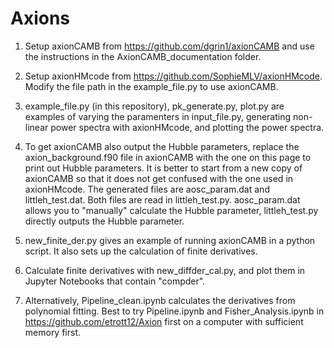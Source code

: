# Axions

1. Setup axionCAMB from https://github.com/dgrin1/axionCAMB and use the instructions in the AxionCAMB_documentation folder.

2. Setup axionHMcode from https://github.com/SophieMLV/axionHMcode. Modify the file path in the example_file.py to use axionCAMB.

3. example_file.py (in this repository), pk_generate.py, plot.py are examples of varying the paramenters in input_file.py, generating non-linear power spectra with axionHMcode, and plotting the power spectra.

4. To get axionCAMB also output the Hubble parameters, replace the axion_background.f90 file in axionCAMB with the one on this page to print out Hubble parameters. It is better to start from a new copy of axionCAMB so that it does not get confused with the one used in axionHMcode. The generated files are aosc_param.dat and littleh_test.dat. Both files are read in littleh_test.py. aosc_param.dat allows you to "manually" calculate the Hubble parameter, littleh_test.py directly outputs the Hubble parameter.

5. new_finite_der.py gives an example of running axionCAMB in a python script. It also sets up the calculation of finite derivatives.

6. Calculate finite derivatives with new_diffder_cal.py, and plot them in Jupyter Notebooks that contain "compder". 

7. Alternatively, Pipeline_clean.ipynb calculates the derivatives from polynomial fitting. Best to try Pipeline.ipynb and Fisher_Analysis.ipynb in https://github.com/etrott12/Axion first on a computer with sufficient memory first.

